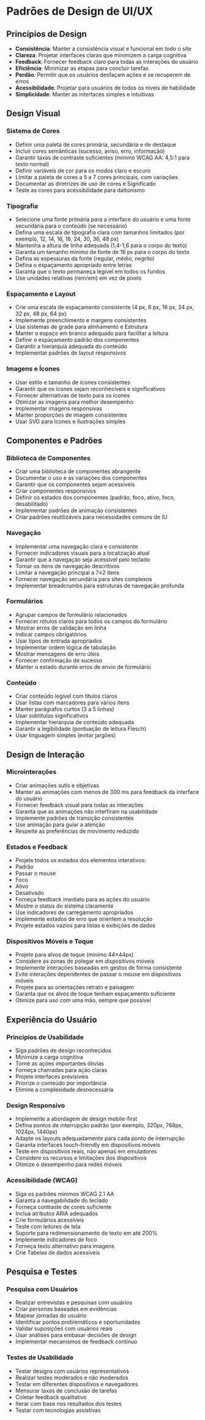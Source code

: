 # Padrões de Design de UI/UX

## Princípios de Design

- **Consistência**: Manter a consistência visual e funcional em todo o site
- **Clareza**: Projetar interfaces claras que minimizem a carga cognitiva
- **Feedback**: Fornecer feedback claro para todas as interações do usuário
- **Eficiência**: Minimizar as etapas para concluir tarefas
- **Perdão**: Permitir que os usuários desfaçam ações e se recuperem de erros
- **Acessibilidade**: Projetar para usuários de todos os níveis de habilidade
- **Simplicidade**: Manter as interfaces simples e intuitivas

## Design Visual

### Sistema de Cores

- Definir uma paleta de cores primária, secundária e de destaque
- Incluir cores semânticas (sucesso, aviso, erro, informação)
- Garantir taxas de contraste suficientes (mínimo WCAG AA: 4,5:1 para texto normal)
- Definir variáveis de cor para os modos claro e escuro
- Limitar a paleta de cores a 5 a 7 cores principais, com variações
- Documentar as diretrizes de uso de cores e Significado
- Teste as cores para acessibilidade para daltonismo

### Tipografia

- Selecione uma fonte primária para a interface do usuário e uma fonte secundária para o conteúdo (se necessário)
- Defina uma escala de tipografia clara com tamanhos limitados (por exemplo, 12, 14, 16, 18, 24, 30, 36, 48 px)
- Mantenha a altura de linha adequada (1,4-1,6 para o corpo do texto)
- Garanta um tamanho mínimo de fonte de 16 px para o corpo do texto
- Defina as espessuras da fonte (regular, médio, negrito)
- Defina o espaçamento apropriado entre letras
- Garanta que o texto permaneça legível em todos os fundos
- Use unidades relativas (rem/em) em vez de pixels

### Espaçamento e Layout

- Crie uma escala de espaçamento consistente (4 px, 8 px, 16 px, 24 px, 32 px, 48 px, 64 px)
- Implemente preenchimento e margens consistentes
- Use sistemas de grade para alinhamento e Estrutura
- Manter o espaço em branco adequado para facilitar a leitura
- Definir o espaçamento padrão dos componentes
- Garantir a hierarquia adequada do conteúdo
- Implementar padrões de layout responsivos

### Imagens e Ícones

- Usar estilo e tamanho de ícones consistentes
- Garantir que os ícones sejam reconhecíveis e significativos
- Fornecer alternativas de texto para os ícones
- Otimizar as imagens para melhor desempenho
- Implementar imagens responsivas
- Manter proporções de imagem consistentes
- Usar SVG para ícones e ilustrações simples

## Componentes e Padrões

### Biblioteca de Componentes

- Criar uma biblioteca de componentes abrangente
- Documentar o uso e as variações dos componentes
- Garantir que os componentes sejam acessíveis
- Criar componentes responsivos
- Definir os estados dos componentes (padrão, foco, ativo, foco, desabilitado)
- Implementar padrões de animação consistentes
- Criar padrões reutilizáveis para necessidades comuns de IU

### Navegação

- Implementar uma navegação clara e consistente
- Fornecer indicadores visuais para a localização atual
- Garantir que a navegação seja acessível pelo teclado
- Tornar os itens de navegação descritivos
- Limitar a navegação principal a 7±2 itens
- Fornecer navegação secundária para sites complexos
- Implementar breadcrumbs para estruturas de navegação profunda

### Formulários

- Agrupar campos de formulário relacionados
- Fornecer rótulos claros para todos os campos do formulário
- Mostrar erros de validação em linha
- Indicar campos obrigatórios
- Usar tipos de entrada apropriados
- Implementar ordem lógica de tabulação
- Mostrar mensagens de erro úteis
- Fornecer confirmação de sucesso
- Manter o estado durante erros de envio de formulário

### Conteúdo

- Criar conteúdo legível com títulos claros
- Usar listas com marcadores para vários itens
- Manter parágrafos curtos (3 a 5 linhas)
- Usar subtítulos significativos
- Implementar hierarquia de conteúdo adequada
- Garantir a legibilidade (pontuação de leitura Flesch)
- Usar linguagem simples (evitar jargões)

## Design de Interação

### Microinterações

- Criar animações sutis e objetivas
- Manter as animações com menos de 300 ms para feedback da interface do usuário
- Fornecer feedback visual para todas as interações
- Garanta que as animações não interfiram na usabilidade
- Implemente padrões de transição consistentes
- Use animação para guiar a atenção
- Respeite as preferências de movimento reduzido

### Estados e Feedback

- Projete todos os estados dos elementos interativos:
- Padrão
- Passar o mouse
- Foco
- Ativo
- Desativado
- Forneça feedback imediato para as ações do usuário
- Mostre o status do sistema claramente
- Use indicadores de carregamento apropriados
- Implemente estados de erro que orientem a resolução
- Projete estados vazios para listas e exibições de dados

### Dispositivos Móveis e Toque

- Projete para alvos de toque (mínimo 44×44px)
- Considere as zonas de polegar em dispositivos móveis
- Implemente interações baseadas em gestos de forma consistente
- Evite interações dependentes de passar o mouse em dispositivos móveis
- Projete para as orientações retrato e paisagem
- Garanta que os alvos de toque tenham espaçamento suficiente
- Otimize para uso com uma mão, sempre que possível

## Experiência do Usuário

### Princípios de Usabilidade

- Siga padrões de design reconhecidos
- Minimize a carga cognitiva
- Torne as ações importantes óbvias
- Forneça chamadas para ação claras
- Projete interfaces previsíveis
- Priorize o conteúdo por importância
- Elimine a complexidade desnecessária

### Design Responsivo

- Implemente a abordagem de design mobile-first
- Defina pontos de interrupção padrão (por exemplo, 320px, 768px, 1024px, 1440px)
- Adapte os layouts adequadamente para cada ponto de interrupção
- Garanta interfaces touch-friendly em dispositivos móveis
- Teste em dispositivos reais, não apenas em emuladores
- Considere os recursos e limitações dos dispositivos
- Otimize o desempenho para redes móveis

### Acessibilidade (WCAG)

- Siga os padrões mínimos WCAG 2.1 AA
- Garanta a navegabilidade do teclado
- Forneça contraste de cores suficiente
- Inclua atributos ARIA adequados
- Crie formulários acessíveis
- Teste com leitores de tela
- Suporte para redimensionamento de texto em até 200%
- Implemente indicadores de foco
- Forneça texto alternativo para imagens
- Crie Tabelas de dados acessíveis

## Pesquisa e Testes

### Pesquisa com Usuários

- Realizar entrevistas e pesquisas com usuários
- Criar personas baseadas em evidências
- Mapear jornadas do usuário
- Identificar pontos problemáticos e oportunidades
- Validar suposições com usuários reais
- Usar análises para embasar decisões de design
- Implementar mecanismos de feedback contínuo

### Testes de Usabilidade

- Testar designs com usuários representativos
- Realizar testes moderados e não moderados
- Testar em diferentes dispositivos e navegadores
- Mensurar taxas de conclusão de tarefas
- Coletar feedback qualitativo
- Iterar com base nos resultados dos testes
- Testar com tecnologias assistivas